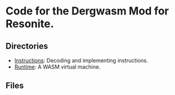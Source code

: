 # Code for the Dergwasm Mod for Resonite.

## Directories

* [Instructions](Instructions/README.md): Decoding and implementing instructions.
* [Runtime](Runtime/README.md): A WASM virtual machine.

## Files
